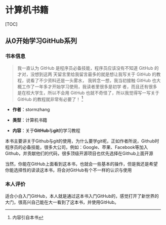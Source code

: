 # 计算机书籍

[TOC]

## 从0开始学习GitHub系列

### 书本信息

>我一直认为 GitHub 是程序员必备技能，程序员应该没有不知道 GitHub 的才对，没想到这两 天留言里给我留言最多的就是想让我写关于 GitHub 的教程，说看了不少资料还是一头雾水， 我转念一想，我当初接触 GitHub 也大概工作了一年多才开始学习使用，我读者里很多是初学 者，而且还有很多是在校大学生，所以不会用 GitHub 也就不奇怪了，所以我觉得写一写关于GitHub 的教程就非常有必要了！  [^1]

* **作者**：stormzhang

* **类型**：计算机书籍
* **内容**：关于**GitHub**与**git**的学习教程

本书主要讲关于Github与git的使用，为什么要学git呢，正如作者所说，Github时程序员的必备技能，很多大公司，例如：Google、苹果、Facebook等加入Github，并贡献他们的代码，很多顶级开源项目也优先选择在Github上面开源

当然，你能在GitHub上面看到这本书，也就会一些基本的操作，但是我还是希望你能选择性的读读这本书，将会对GitHub有个不一样的认识与使用

### 本人评价

适合小白入门GitHub，本人就是通过这本书入门GitHub的，感觉打开了新世界的大门，很高兴自己能在大一看到了这本书，并使用GitHub。



[^1]:内容引自本书











